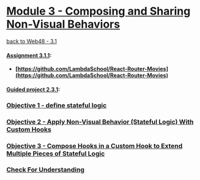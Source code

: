 # [Module 3 - Composing and Sharing Non-Visual Behaviors](https://github.com/beatlesm/web/tree/main/3.1/Module311)

[back to Web48 - 3.1](../README.md)

#### [Assignment 3.1.1](https://github.com/beatlesm/web/tree/main/3.1/Module311/Assignment311):

-   **[https://github.com/LambdaSchool/React-Router-Movies](https://github.com/LambdaSchool/React-Router-Movies)**
   
#### [Guided project 2.3.1](https://github.com/beatlesm/web/tree/main/2.3/Module231/guided231):


### [Objective 1 - define stateful logic](./Objects/Object_1.md)

### [Objective 2 - Apply Non-Visual Behavior (Stateful Logic) With Custom Hooks](./Objects/Object_2.md)

### [Objective 3 - Compose Hooks in a Custom Hook to Extend Multiple Pieces of Stateful Logic](./Objects/Object_3.md)

### [Check For Understanding](./Objects/Understanding.md)
